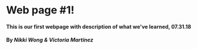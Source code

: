 # Web page #1!

#### This is our first webpage with description of what we've learned, 07.31.18

#### By _**Nikki Wong & Victoria Martinez**_
